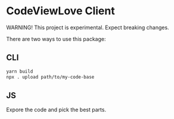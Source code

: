 # CodeViewLove Client

WARNING! This project is experimental. Expect breaking changes.

There are two ways to use this package:

## CLI

```bash
yarn build
npx . upload path/to/my-code-base
```

## JS

Expore the code and pick the best parts.
